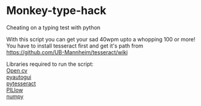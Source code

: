 # Monkey-type-hack
Cheating on a typing test with python

With this script you can get your sad 40wpm upto a whopping 100 or more!<br>
You have to install tesseract first and get it's path from https://github.com/UB-Mannheim/tesseract/wiki<br>

Libraries required to run the script:<br>
<a href="https://pypi.org/project/opencv-python/">Open cv</a><br>
<a href="https://pypi.org/project/PyAutoGUI/">pyautogui</a><br>
<a href="https://pypi.org/project/pytesseract/">pytesseract</a><br>
<a href="https://pypi.org/project/Pillow/">PILlow</a><br>
<a href="https://pypi.org/project/numpy/">numpy</a>
